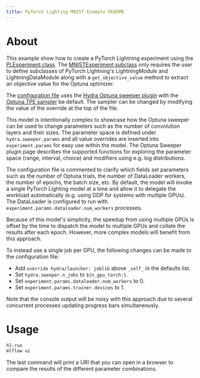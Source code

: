 ```yaml
---
title: PyTorch Lighting MNIST Example README
---
```


# About

This example show how to create a PyTorch Lightning experiment using the [PLExperiment class](src/torch/lightning/experiment.py). The [MNISTExperiment subclass](src/experiment.py) only requires the user to define subclasses of PyTorch Lightning's LightningModule and LightningDataModule along with a `get_objective_value` method to extract an objective value for the Optuna optimizer.

The [configuration file](conf/config.yaml) uses the [Hydra Optuna sweeper plugin](https://hydra.cc/docs/plugins/optuna_sweeper/)  with the [Optuna TPE sampler](https://optuna.readthedocs.io/en/stable/reference/samplers/index.html) be default. The sampler can be changed by modifying the value of the override at the top of the file.

This model is intentionally complex to showcase how the Optuna sweeper can be used to change parameters such as the number of convolution layers and their sizes. The parameter space is defined under `hydra.sweeper.params` and all value overrides are inserted into `experiment.params` for easy use within the model. The Optuna Sweeper plugin page describes the supported functions for exploring the parameter space (range, interval, choice) and modifiers using e.g. log distributions.

The configuration file is commented to clarify which fields set parameters such as the number of Optuna trials, the number of DataLoader workers, the number of epochs, the batch size, etc. By default, the model will invoke a single PyTorch Lighting model at a time and allow it to delegate the workload automatically (e.g. using DDP for systems with multiple GPUs). The DataLoader is configured to run with `experiment.params.dataloader.num_workers` processes.

Because of this model's simplicity, the speedup from using multiple GPUs is offset by the time to dispatch the model to multiple GPUs and collate the results after each epoch. However, more complex models will benefit from this approach.

To instead use a single job per GPU, the following changes can be made to the configuration file:

* Add `override hydra/launcher: joblib` above `_self_` in the defaults list.
* Set `hydra.sweeper.n_jobs` to `${n_gpu_torch:}`.
* Set `experiment.params.dataloader.num_workers` to 0.
* Set `experiment.params.trainer.devices` to 1.

Note that the console output will be noisy with this approach due to several concurrent processes updating progress bars simultaneously.


# Usage

~~~sh
hl-run 
mlflow ui
~~~

The last command will print a URI that you can open in a browser to compare the results of the different parameter combinations.
